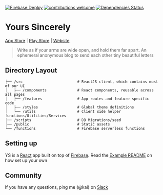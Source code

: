 [![Firebase Deploy](https://github.com/tehkaiyu/yours-sincerely/workflows/Firebase%20Deploy/badge.svg?branch=master)](https://github.com/tehkaiyu/yours-sincerely/actions)
[![contributions welcome](https://img.shields.io/badge/contributions-welcome-brightgreen.svg?style=flat)](https://github.com/tehkaiyu/yours-sincerely/issues)
[![Dependencies Status](https://david-dm.org/tehkaiyu/yours-sincerely/status.svg)](https://david-dm.org/tehkaiyu/yours-sincerely)

# Yours Sincerely

[App Store](https://apps.apple.com/ag/app/yours-sincerely/id1510472230) | [Play Store](https://play.google.com/store/apps/details?id=com.kyh.yourssincerely) | [Website](https://yourssincerely.org/)

> Write as if your arms are wide open, and hold them far apart. An ephemeral anonymous blog to send each other tiny beautiful letters

## Directory Layout

```
├── /src                         # ReactJS client, which contains most of our UI
│   ├── /components              # React components, reusable across all pages
│   ├── /features                # App routes and feature specific code
│   ├── /styles                  # Global theme definitions
│   └── /utils                   # Client side helper functions/Utilities/Services
│── /scripts                     # DB Migrations/seed
│── /public                      # Static assets
└── /functions                   # Firebase serverless functions
```

## Setting up

YS is a [React](https://reactjs.org/) app built on top of [Firebase](https://firebase.google.com/). Read the [Example README](https://github.com/tehkaiyu/yours-sincerely/tree/master/example) on how set up your own

## Community

If you have any questions, ping me (@kai) on [Slack](https://join.slack.com/t/playhouse-gg/shared_invite/zt-cmze8pmv-g7Z1ceutMlfLri2hfwo~5A)
